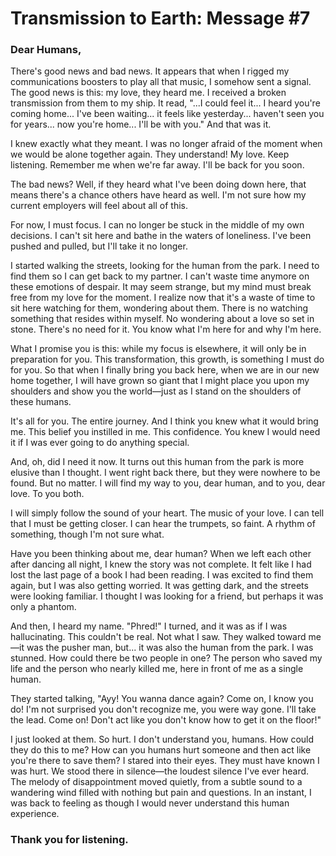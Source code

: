 # Transmission to Earth: Message #7

### Dear Humans,

  There's good news and bad news. It appears that when I rigged my communications boosters to play all that music, I somehow sent a signal. The good news is this: my love, they heard me. I received a broken transmission from them to my ship. It read, "...I could feel it... I heard you're coming home... I've been waiting... it feels like yesterday... haven't seen you for years... now you're home... I'll be with you." And that was it.

  I knew exactly what they meant. I was no longer afraid of the moment when we would be alone together again. They understand! My love. Keep listening. Remember me when we're far away. I'll be back for you soon.

  The bad news? Well, if they heard what I've been doing down here, that means there's a chance others have heard as well. I'm not sure how my current employers will feel about all of this.

  For now, I must focus. I can no longer be stuck in the middle of my own decisions. I can't sit here and bathe in the waters of loneliness. I've been pushed and pulled, but I'll take it no longer.

  I started walking the streets, looking for the human from the park. I need to find them so I can get back to my partner. I can't waste time anymore on these emotions of despair. It may seem strange, but my mind must break free from my love for the moment. I realize now that it's a waste of time to sit here watching for them, wondering about them. There is no watching something that resides within myself. No wondering about a love so set in stone. There's no need for it. You know what I'm here for and why I'm here.

  What I promise you is this: while my focus is elsewhere, it will only be in preparation for you. This transformation, this growth, is something I must do for you. So that when I finally bring you back here, when we are in our new home together, I will have grown so giant that I might place you upon my shoulders and show you the world—just as I stand on the shoulders of these humans.

  It's all for you. The entire journey. And I think you knew what it would bring me. This belief you instilled in me. This confidence. You knew I would need it if I was ever going to do anything special.

  And, oh, did I need it now. It turns out this human from the park is more elusive than I thought. I went right back there, but they were nowhere to be found. But no matter. I will find my way to you, dear human, and to you, dear love. To you both.

  I will simply follow the sound of your heart. The music of your love. I can tell that I must be getting closer. I can hear the trumpets, so faint. A rhythm of something, though I'm not sure what.

  Have you been thinking about me, dear human? When we left each other after dancing all night, I knew the story was not complete. It felt like I had lost the last page of a book I had been reading. I was excited to find them again, but I was also getting worried. It was getting dark, and the streets were looking familiar. I thought I was looking for a friend, but perhaps it was only a phantom.

  And then, I heard my name. "Phred!" I turned, and it was as if I was hallucinating. This couldn't be real. Not what I saw. They walked toward me—it was the pusher man, but... it was also the human from the park. I was stunned. How could there be two people in one? The person who saved my life and the person who nearly killed me, here in front of me as a single human.

  They started talking, "Ayy! You wanna dance again? Come on, I know you do! I'm not surprised you don't recognize me, you were way gone. I'll take the lead. Come on! Don't act like you don't know how to get it on the floor!"

  I just looked at them. So hurt. I don't understand you, humans. How could they do this to me? How can you humans hurt someone and then act like you're there to save them? I stared into their eyes. They must have known I was hurt. We stood there in silence—the loudest silence I've ever heard. The melody of disappointment moved quietly, from a subtle sound to a wandering wind filled with nothing but pain and questions. In an instant, I was back to feeling as though I would never understand this human experience.

### Thank you for listening.
